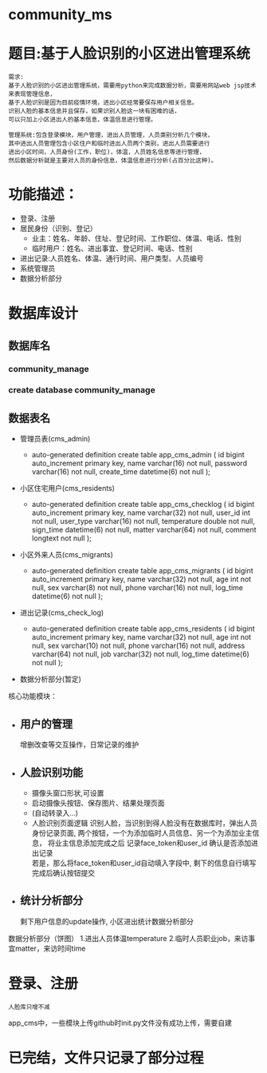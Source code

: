 # community_ms
# 题目:基于人脸识别的小区进出管理系统
    需求:
    基于人脸识别的小区进出管理系统，需要用python来完成数据分析，需要用网站web jsp技术来表现管理信息，
    基于人脸识别是因为目前疫情环境，进出小区经常要保存用户相关信息。
    识别人脸的基本信息并且保存，如果识别人脸这一块有困难的话， 
    可以只加上小区进出人的基本信息，体温信息进行管理。

    管理系统:包含登录模块，用户管理，进出人员管理，人员类别分析几个模块，
    其中进出人员管理包含小区住户和临时进出人员两个类别，进出人员需要进行 
    进出小区时间，人员身份(工作，职位)，体温，人员姓名信息等进行管理，
    然后数据分析就是主要对人员的身份信息，体温信息进行分析(占百分比这种)。

# 功能描述：
+ 登录、注册
+ 居民身份（识别、登记）
    + 业主：姓名、年龄、住址、登记时间、工作职位、体温、电话、性别
    + 临时用户：姓名、进出事宜、登记时间、电话、性别
+ 进出记录:人员姓名、体温、通行时间、用户类型、人员编号
+ 系统管理员
+ 数据分析部分

# 数据库设计

## 数据库名
### community_manage
### create database community_manage

## 数据表名
+ 管理员表(cms_admin)
  - auto-generated definition
    create table app_cms_admin
    (
        id          bigint auto_increment
            primary key,
        name        varchar(16) not null,
        password    varchar(16) not null,
        create_time datetime(6) not null
    );

+ 小区住宅用户(cms_residents)
    - auto-generated definition
    create table app_cms_checklog
    (
        id          bigint auto_increment
            primary key,
        name        varchar(32) not null,
        user_id     int         not null,
        user_type   varchar(16) not null,
        temperature double      not null,
        sign_time   datetime(6) not null,
        matter      varchar(64) not null,
        comment     longtext    not null
    );


+ 小区外来人员(cms_migrants)
  - auto-generated definition
    create table app_cms_migrants
    (
        id       bigint auto_increment
            primary key,
        name     varchar(32) not null,
        age      int         not null,
        sex      varchar(8)  not null,
        phone    varchar(16) not null,
        log_time datetime(6) not null
    );


+ 进出记录(cms_check_log)
  - auto-generated definition
    create table app_cms_residents
    (
        id       bigint auto_increment
            primary key,
        name     varchar(32) not null,
        age      int         not null,
        sex      varchar(10) not null,
        phone    varchar(16) not null,
        address  varchar(64) not null,
        job      varchar(32) not null,
        log_time datetime(6) not null
    );

+ 数据分析部分(暂定)

核心功能模块：
+ 用户的管理
  -
  增删改查等交互操作，日常记录的维护
+ 人脸识别功能
    -
  + 摄像头窗口形状,可设置
  + 启动摄像头按钮、保存图片、结果处理页面
  + (自动转录入...)
  + 人脸识别页面逻辑
    识别人脸，当识别到得人脸没有在数据库时，弹出人员身份记录页面,
    两个按钮，一个为添加临时人员信息、另一个为添加业主信息，
    将业主信息添加完成之后
    记录face_token和user_id
    确认是否添加进出记录    
        若是，那么将face_token和user_id自动填入字段中,
    剩下的信息自行填写
    完成后确认按钮提交
    
+ 统计分析部分
    -
    剩下用户信息的update操作,
    小区进出统计数据分析部分
    
数据分析部分（饼图）
    1.进出人员体温temperature
    2.临时人员职业job，来访事宜matter，来访时间time
    
# 登录、注册
    人脸库只增不减
    
app_cms中，一些模块上传github时init.py文件没有成功上传，需要自建
# 已完结，文件只记录了部分过程
